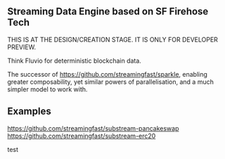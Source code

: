Streaming Data Engine based on SF Firehose Tech
-----------------------------------------------

THIS IS AT THE DESIGN/CREATION STAGE. IT IS ONLY FOR DEVELOPER PREVIEW.

Think Fluvio for deterministic blockchain data.

The successor of https://github.com/streamingfast/sparkle, enabling greater composability, yet similar powers of parallelisation, and a much simpler model to work with.



Examples
--------

https://github.com/streamingfast/substream-pancakeswap
https://github.com/streamingfast/substream-erc20


test

